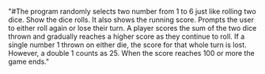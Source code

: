 "#The program randomly selects two number from 1 to 6 just like rolling two dice. Show the dice rolls. It also shows the running score. Prompts the user to either roll again or lose their turn. A player scores the sum of the two dice thrown and gradually reaches a higher score as they continue to roll. If a single number 1 thrown on either die, the score for that whole turn is lost. However, a double 1 counts as 25. When the score reaches 100 or more the game ends." 

